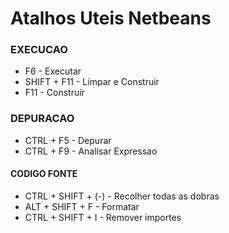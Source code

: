 # Atalhos Uteis Netbeans

### EXECUCAO

- F6 - Executar
- SHIFT + F11 - Limpar e Construir 
- F11 - Construir

### DEPURACAO

- CTRL + F5 - Depurar
- CTRL + F9 - Analisar Expressao 

#### CODIGO FONTE
- CTRL + SHIFT + (-) - Recolher todas as dobras
- ALT + SHIFT + F - Formatar
- CTRL + SHIFT + I - Remover importes
